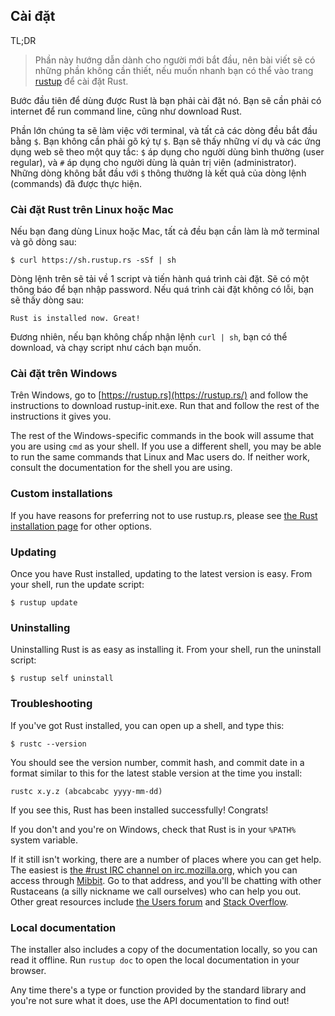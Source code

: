 ## Cài đặt
TL;DR
> Phần này hướng dẫn dành cho người mới bắt đầu, nên bài viết sẽ có những phần 
không cần thiết, nếu muốn nhanh bạn có thể vào trang [rustup] để cài đặt Rust.

[rustup]: https://www.rustup.rs/

Bước đầu tiên để dùng được Rust là bạn phải cài đặt nó. Bạn sẽ cần phải có
internet để run command line, cũng như download Rust.

Phần lớn chúng ta sẽ làm việc với terminal, và tất cả các dòng đều bắt đầu bằng 
`$`. Bạn không cần phải gõ ký tự `$`. Bạn sẽ thấy những ví dụ và các ứng dụng
web sẽ theo một quy tắc: `$` áp dụng cho người dùng bình thường (user regular), 
và `#` áp dụng cho người dùng là quản trị viên (administrator). Những dòng không
bắt đầu với `$` thông thường là kết quả của dòng lệnh (commands) đã được thực
hiện.

### Cài đặt Rust trên Linux hoặc Mac

Nếu bạn đang dùng Linux hoặc Mac, tất cả đều bạn cần làm là mở terminal và gõ
dòng sau:

```text
$ curl https://sh.rustup.rs -sSf | sh
```

Dòng lệnh trên sẽ tải về 1 script và tiến hành quá trình cài đặt. Sẽ có một thông
báo để bạn nhập password. Nếu quá trình cài đặt không có lỗi, bạn sẽ thấy dòng
sau:

```text
Rust is installed now. Great!
```

Đương nhiên, nếu bạn không chấp nhận lệnh `curl | sh`, bạn có thể download, và 
chạy script như cách bạn muốn.

### Cài đặt trên Windows

Trên Windows, go to [https://rustup.rs](https://rustup.rs/)<!-- ignore --> and
follow the instructions to download rustup-init.exe. Run that and follow the
rest of the instructions it gives you.

The rest of the Windows-specific commands in the book will assume that you are
using `cmd` as your shell. If you use a different shell, you may be able to run
the same commands that Linux and Mac users do. If neither work, consult the
documentation for the shell you are using.

### Custom installations

If you have reasons for preferring not to use rustup.rs, please see [the Rust
installation page](https://www.rust-lang.org/install.html) for other options.

### Updating

Once you have Rust installed, updating to the latest version is easy.
From your shell, run the update script:

```text
$ rustup update
```

### Uninstalling

Uninstalling Rust is as easy as installing it. From your shell, run
the uninstall script:

```text
$ rustup self uninstall
```

### Troubleshooting

If you've got Rust installed, you can open up a shell, and type this:

```text
$ rustc --version
```

You should see the version number, commit hash, and commit date in a format
similar to this for the latest stable version at the time you install:

```text
rustc x.y.z (abcabcabc yyyy-mm-dd)
```

If you see this, Rust has been installed successfully!
Congrats!

If you don't and you're on Windows, check that Rust is in your `%PATH%` system
variable.

If it still isn't working, there are a number of places where you can get help.
The easiest is [the #rust IRC channel on irc.mozilla.org][irc]<!-- ignore -->,
which you can access through [Mibbit][mibbit]. Go to that address, and you'll
be chatting with other Rustaceans (a silly nickname we call ourselves) who can
help you out. Other great resources include [the Users forum][users] and
[Stack Overflow][stackoverflow].

[irc]: irc://irc.mozilla.org/#rust
[mibbit]: http://chat.mibbit.com/?server=irc.mozilla.org&channel=%23rust
[users]: https://users.rust-lang.org/
[stackoverflow]: http://stackoverflow.com/questions/tagged/rust

### Local documentation

The installer also includes a copy of the documentation locally, so you can
read it offline. Run `rustup doc` to open the local documentation in your
browser.

Any time there's a type or function provided by the standard library and you're
not sure what it does, use the API documentation to find out!
